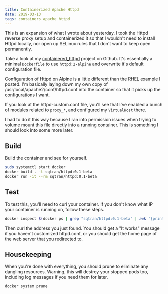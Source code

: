 ```yaml
---
title: Containerized Apache Httpd
date: 2019-03-13
tags: containers apache httpd
---
```


This is an expansion of what I wrote about yesterday.  I took the Httpd reverse proxy setup and containerized it so that I wouldn't need to install Httpd locally, nor open up SELinux rules that I don't want to keep open permanently.

Take a look at my [containered_httpd](https://github.com/sqtran/containered_httpd) project on Github.  It's essentially a minimal `Dockerfile` to use `httpd:2-alpine` and overwrite it's default configuration file.

Configuration of Httpd on Alpine is a little different than the RHEL example I posted.  I'm basically laying down my own copy of /usr/local/apache2/conf/httpd.conf into the container so that it picks up the configurations I want.

If you look at the httpd-custom.conf file, you'll see that I've enabled a bunch of modules related to `proxy_*`, and configured my `VirtualHost` there.

I had to do it this way because I ran into permission issues when trying to volume mount this file directly into a running container.  This is something I should look into some more later.


## Build

Build the container and see for yourself.

```bash
sudo systemctl start docker
docker build . -t sqtran/httpd:0.1-beta
docker run -it --rm sqtran/httpd:0.1-beta
```

## Test
To test this, you'll need to curl your container.  If you don't know what IP your container is running on, follow these steps.

```bash
docker inspect $(docker ps | grep "sqtran/httpd:0.1-beta" | awk '{print $1}' ) | grep IPAddress
```
Then curl the address you just found.  You should get a "It works" message if you haven't customized httpd.conf, or you should get the home page of the web server that you redirected to.


## Housekeeping
When you're done with everything, you should prune to eliminate any dangling resources.  Warning, this will destroy your stopped pods too, including log messages if you need them for later.

```bash
docker system prune
```
